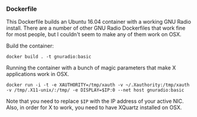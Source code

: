 ### Dockerfile

This Dockerfile builds an Ubuntu 16.04 container with a working GNU Radio install. There are a number of other GNU Radio Dockerfiles that work fine for most people, but I couldn't seem to make any of them work on OSX.

Build the container:
```
docker build . -t gnuradio:basic
```

Running the container with a bunch of magic parameters that make X applications work in OSX.
```
docker run -i -t -e XAUTHORITY=/tmp/xauth -v ~/.Xauthority:/tmp/xauth -v /tmp/.X11-unix/:/tmp/ -e DISPLAY=$IP:0 --net host gnuradio:basic
```

Note that you need to replace `$IP` with the IP address of your active NIC. Also, in order for X to work, you need to have XQuartz installed on OSX.
